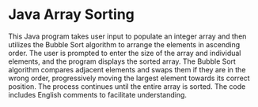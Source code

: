 # Java Array Sorting

This Java program takes user input to populate an integer array and then utilizes the Bubble Sort algorithm to arrange the elements in ascending order. The user is prompted to enter the size of the array and individual elements, and the program displays the sorted array. The Bubble Sort algorithm compares adjacent elements and swaps them if they are in the wrong order, progressively moving the largest element towards its correct position. The process continues until the entire array is sorted. The code includes English comments to facilitate understanding.
